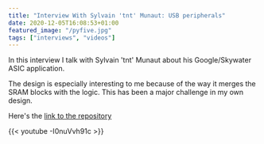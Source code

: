 ```yaml
---
title: "Interview With Sylvain 'tnt' Munaut: USB peripherals"
date: 2020-12-05T16:08:53+01:00
featured_image: "/pyfive.jpg"
tags: ["interviews", "videos"]
---
```


In this interview I talk with Sylvain 'tnt' Munaut about his Google/Skywater ASIC application.

The design is especially interesting to me because of the way it merges the SRAM blocks with the logic. 
This has been a major challenge in my own design.

Here's the [link to the repository](https://github.com/PyFive-RISC-V/caravel_pyfive)

{{< youtube -I0nuVvh91c >}}
